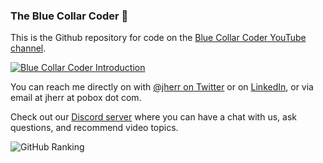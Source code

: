 ### The Blue Collar Coder 👋

This is the Github repository for code on the [Blue Collar Coder YouTube channel](https://www.youtube.com/channel/UC6vRUjYqDuoUsYsku86Lrsw). 

[![Blue Collar Coder Introduction](http://img.youtube.com/vi/vrZpGsL1-Ws/maxresdefault.jpg)](https://www.youtube.com/watch?v=vrZpGsL1-Ws "Blue Collar Coder Introduction")

You can reach me directly on with [@jherr on Twitter](https://twitter.com/jherr) or on [LinkedIn](https://www.linkedin.com/in/jherr/), or via email at jherr at pobox dot com.

Check out our [Discord server](https://discord.gg/RQrAKPrq) where you can have a chat with us, ask questions, and recommend video topics.

![GitHub Ranking](https://github-readme-stats.vercel.app/api?username=jherr&show_icons=true)
